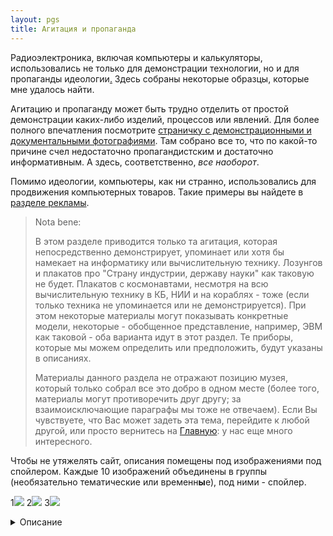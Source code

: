 ```yaml
---
layout: pgs
title: Агитация и пропаганда
---
```


Радиоэлектроника, включая компьютеры и калькуляторы, использовались не только для демонстрации технологии, но и для пропаганды идеологии[.](. "Но у нее бывают и минусы...") Здесь собраны некоторые образцы, которые мне удалось найти.

Агитацию и пропаганду может быть трудно отделить от простой демонстрации каких-либо изделий, процессов или явлений. Для более полного впечатления посмотрите [страничку с демонстрационными и документальными фотографиями](./documentary). Там собрано все то, что по какой-то причине счел недостаточно пропагандистским и достаточно информативным. А здесь, соответственно, _все наоборот_.

Помимо идеологии, компьютеры, как ни странно, использовались для продвижения компьютерных товаров. Такие примеры вы найдете в [разделе рекламы](./advertisement).

> Nota bene:
> 
> В этом разделе приводится только та агитация, которая непосредственно демонстрирует, упоминает или хотя бы намекает на информатику или вычислительную технику. Лозунгов и плакатов про "Страну индустрии, державу науки" как таковую не будет. Плакатов с космонавтами, несмотря на всю вычислительную технику в КБ, НИИ и на кораблях - тоже (если только техника не упоминается или не демонстрируется). При этом некоторые материалы могут показывать конкретные модели, некоторые - обобщенное представление, например, ЭВМ как таковой - оба варианта идут в этот раздел. Те приборы, которые мы можем определить или предположить, будут указаны в описаниях.
> 
> Материалы данного раздела не отражают позицию музея, который только собрал все это добро в одном месте (более того, материалы могут противоречить друг другу; за взаимоисключающие параграфы мы тоже не отвечаем). Если Вы чувствуете, что Вас может задеть эта тема, перейдите к любой другой, или просто вернитесь на [Главную](./): у нас еще много интересного.

Чтобы не утяжелять сайт, описания помещены под изображениями под спойлером. Каждые 10 изображений объединены в группы (необязательно тематические или временн**ы**е), под ними - спойлер.


1[<img src="https://archive.radio.ru/web/img/1986/p.1986-01.000.jpg">](https://archive.radio.ru/web/img/1986/b.1986-01.000.jpg) 
2[<img src="https://archive.radio.ru/web/img/1984/p.1984-08.001.jpg">](https://archive.radio.ru/web/img/1984/f.1984-08.001.jpg) 
3[<img src="https://archive.radio.ru/web/img/1985/p.1985-09.018.jpg">](https://archive.radio.ru/web/img/1985/b.1985-09.018.jpg) 

<details>
    <summary>Описание</summary>
  
  1. Журнал 'Радио', № 1 (январь) за 1986 г. На этом съезде эпоха развитого социализма будет названа 'эпохой застоя', и впервые обратит на себя внимание широкой общественности тогда еще первый секретарь Московского горкома партии Б.Н.Ельцин.
      <br>
  2. Журнал 'Радио', № 8 (август) за 1984 г. На 2-й странице обложки представлен коллаж из обложек журналов прошлых лет, начиная с 1975 по 1984 (кроме 1982). На обложке за 1977 г. изображены три устройства: калькуляторы Б3-18А, Б3-18М и неизвестный мне калькулятор вверху. В 'агитпроп' эта страница помещена только из-за Ленина и съезда КПСС. Саму обложку с калькуляторами можно увидеть в разделе 'Реклама'
     <br>
  3. Журнал 'Радио', № 9 (сентябрь) за 1985 г. Микрофиша - это что-то вроде набора микрофотографий, расположенных в несколько рядов. Не то чтобы относится к вычислительной технике, но всяко относится к информатике и хранению данных. Пусть будет и в музее, и в этом разделе, раз уж на наших микрофишах напечатали Полное собрание сочинений В.И.Ленина.
</details>


